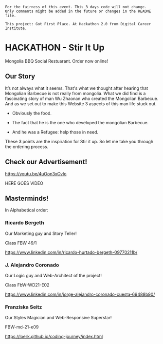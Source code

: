 ```
For the fairness of this event. This 3 days code will not change. 
Only comments might be added in the future or changes in the README file.

This project: Got First Place. At Hackathon 2.0 from Digital Career Institute.
```

# HACKATHON - Stir It Up
Mongolia BBQ Social Restuarant. Order now online!


## Our Story

It’s not always what it seems. That's what we thought after hearing that Mongolian Barbecue is not really from mongolia.
What we did find is a fascinating story of man Wu Zhaonan  who created the Mongolian Barbecue.
And as we set out to make this Website 
3 aspects of this man life stuck out.

- Obviously the food. 

- The fact that he is the one who developed the mongolian Barbecue.

- And he was a Refugee: help those in need.

These 3 points are the inspiration for Stir it up.
So let me take you through the ordering process.

## Check our Advertisement!

https://youtu.be/4uOon3xCvIo

HERE GOES VIDEO
## Masterminds!
In Alphabetical order:

### Ricardo Bergeth

Our Marketing guy and Story Teller!

Class FBW 49/1

https://www.linkedin.com/in/ricardo-hurtado-bergeth-09770211b/

### J. Alejandro Coronado

Our Logic guy and Web-Architect of the project!

Class FbW-WD21-E02

https://www.linkedin.com/in/jorge-alejandro-coronado-cuesta-69488b90/


### Franziska Seitz


Our Styles Magician and Web-Responsive Superstar!

FBW-md-21-e09

https://loerk.github.io/coding-journey/index.html